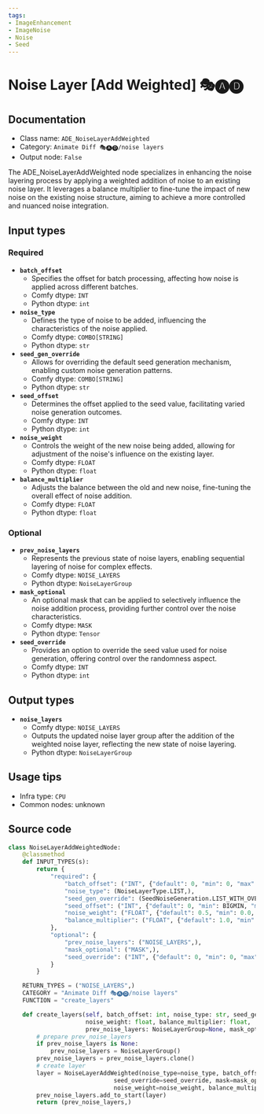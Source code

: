 ```yaml
---
tags:
- ImageEnhancement
- ImageNoise
- Noise
- Seed
---
```


# Noise Layer [Add Weighted] 🎭🅐🅓
## Documentation
- Class name: `ADE_NoiseLayerAddWeighted`
- Category: `Animate Diff 🎭🅐🅓/noise layers`
- Output node: `False`

The ADE_NoiseLayerAddWeighted node specializes in enhancing the noise layering process by applying a weighted addition of noise to an existing noise layer. It leverages a balance multiplier to fine-tune the impact of new noise on the existing noise structure, aiming to achieve a more controlled and nuanced noise integration.
## Input types
### Required
- **`batch_offset`**
    - Specifies the offset for batch processing, affecting how noise is applied across different batches.
    - Comfy dtype: `INT`
    - Python dtype: `int`
- **`noise_type`**
    - Defines the type of noise to be added, influencing the characteristics of the noise applied.
    - Comfy dtype: `COMBO[STRING]`
    - Python dtype: `str`
- **`seed_gen_override`**
    - Allows for overriding the default seed generation mechanism, enabling custom noise generation patterns.
    - Comfy dtype: `COMBO[STRING]`
    - Python dtype: `str`
- **`seed_offset`**
    - Determines the offset applied to the seed value, facilitating varied noise generation outcomes.
    - Comfy dtype: `INT`
    - Python dtype: `int`
- **`noise_weight`**
    - Controls the weight of the new noise being added, allowing for adjustment of the noise's influence on the existing layer.
    - Comfy dtype: `FLOAT`
    - Python dtype: `float`
- **`balance_multiplier`**
    - Adjusts the balance between the old and new noise, fine-tuning the overall effect of noise addition.
    - Comfy dtype: `FLOAT`
    - Python dtype: `float`
### Optional
- **`prev_noise_layers`**
    - Represents the previous state of noise layers, enabling sequential layering of noise for complex effects.
    - Comfy dtype: `NOISE_LAYERS`
    - Python dtype: `NoiseLayerGroup`
- **`mask_optional`**
    - An optional mask that can be applied to selectively influence the noise addition process, providing further control over the noise characteristics.
    - Comfy dtype: `MASK`
    - Python dtype: `Tensor`
- **`seed_override`**
    - Provides an option to override the seed value used for noise generation, offering control over the randomness aspect.
    - Comfy dtype: `INT`
    - Python dtype: `int`
## Output types
- **`noise_layers`**
    - Comfy dtype: `NOISE_LAYERS`
    - Outputs the updated noise layer group after the addition of the weighted noise layer, reflecting the new state of noise layering.
    - Python dtype: `NoiseLayerGroup`
## Usage tips
- Infra type: `CPU`
- Common nodes: unknown


## Source code
```python
class NoiseLayerAddWeightedNode:
    @classmethod
    def INPUT_TYPES(s):
        return {
            "required": {
                "batch_offset": ("INT", {"default": 0, "min": 0, "max": BIGMAX}),
                "noise_type": (NoiseLayerType.LIST,),
                "seed_gen_override": (SeedNoiseGeneration.LIST_WITH_OVERRIDE,),
                "seed_offset": ("INT", {"default": 0, "min": BIGMIN, "max": BIGMAX}),
                "noise_weight": ("FLOAT", {"default": 0.5, "min": 0.0, "max": 10.0, "step": 0.001}),
                "balance_multiplier": ("FLOAT", {"default": 1.0, "min": 0.0, "step": 0.001}),
            },
            "optional": {
                "prev_noise_layers": ("NOISE_LAYERS",),
                "mask_optional": ("MASK",),
                "seed_override": ("INT", {"default": 0, "min": 0, "max": 0xffffffffffffffff, "forceInput": True}),
            }
        }

    RETURN_TYPES = ("NOISE_LAYERS",)
    CATEGORY = "Animate Diff 🎭🅐🅓/noise layers"
    FUNCTION = "create_layers"

    def create_layers(self, batch_offset: int, noise_type: str, seed_gen_override: str, seed_offset: int,
                      noise_weight: float, balance_multiplier: float,
                      prev_noise_layers: NoiseLayerGroup=None, mask_optional: Tensor=None, seed_override: int=None,):
        # prepare prev_noise_layers
        if prev_noise_layers is None:
            prev_noise_layers = NoiseLayerGroup()
        prev_noise_layers = prev_noise_layers.clone()
        # create layer
        layer = NoiseLayerAddWeighted(noise_type=noise_type, batch_offset=batch_offset, seed_gen_override=seed_gen_override, seed_offset=seed_offset,
                              seed_override=seed_override, mask=mask_optional,
                              noise_weight=noise_weight, balance_multiplier=balance_multiplier)
        prev_noise_layers.add_to_start(layer)
        return (prev_noise_layers,)

```
